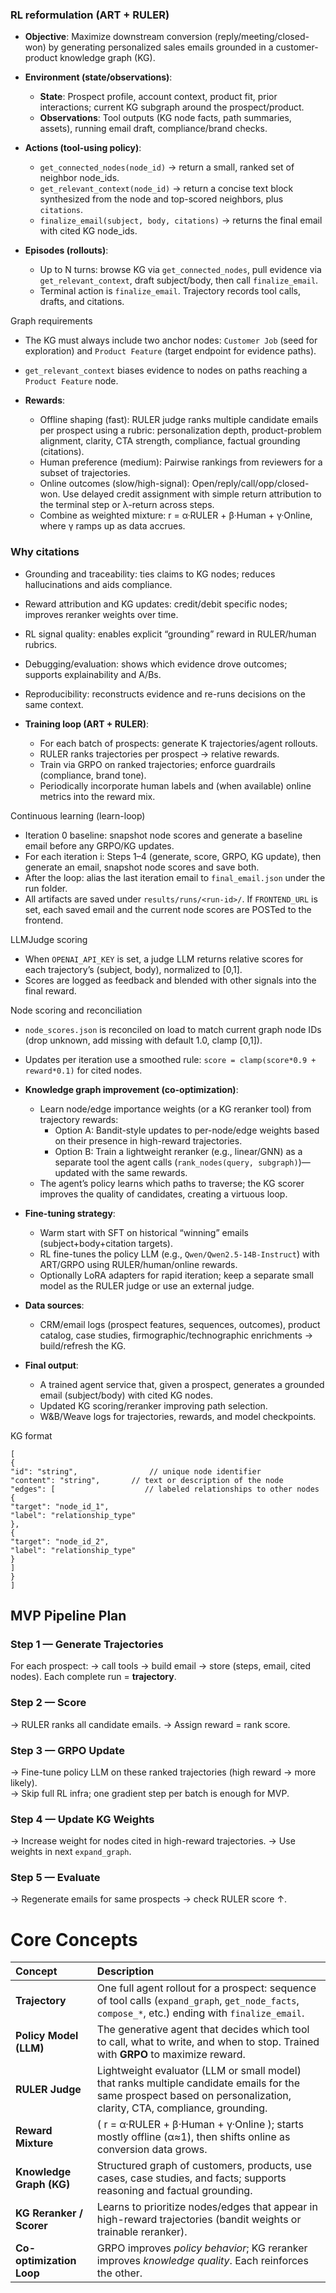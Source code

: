 ### RL reformulation (ART \+ RULER)

- **Objective**: Maximize downstream conversion (reply/meeting/closed-won) by generating personalized sales emails grounded in a customer-product knowledge graph (KG).  
    
- **Environment (state/observations)**:  
    
  - **State**: Prospect profile, account context, product fit, prior interactions; current KG subgraph around the prospect/product.  
  - **Observations**: Tool outputs (KG node facts, path summaries, assets), running email draft, compliance/brand checks.


- **Actions (tool-using policy)**:  
    
  - `get_connected_nodes(node_id)` → return a small, ranked set of neighbor node_ids.  
  - `get_relevant_context(node_id)` → return a concise text block synthesized from the node and top-scored neighbors, plus `citations`.  
  - `finalize_email(subject, body, citations)` → returns the final email with cited KG node_ids.


- **Episodes (rollouts)**:  
    
  - Up to N turns: browse KG via `get_connected_nodes`, pull evidence via `get_relevant_context`, draft subject/body, then call `finalize_email`.  
  - Terminal action is `finalize_email`. Trajectory records tool calls, drafts, and citations.

Graph requirements
- The KG must always include two anchor nodes: `Customer Job` (seed for exploration) and `Product Feature` (target endpoint for evidence paths).  
- `get_relevant_context` biases evidence to nodes on paths reaching a `Product Feature` node.


- **Rewards**:  
    
  - Offline shaping (fast): RULER judge ranks multiple candidate emails per prospect using a rubric: personalization depth, product-problem alignment, clarity, CTA strength, compliance, factual grounding (citations).  
  - Human preference (medium): Pairwise rankings from reviewers for a subset of trajectories.  
  - Online outcomes (slow/high-signal): Open/reply/call/opp/closed-won. Use delayed credit assignment with simple return attribution to the terminal step or λ-return across steps.  
  - Combine as weighted mixture: r \= α·RULER \+ β·Human \+ γ·Online, where γ ramps up as data accrues.

### Why citations

- Grounding and traceability: ties claims to KG nodes; reduces hallucinations and aids compliance.
- Reward attribution and KG updates: credit/debit specific nodes; improves reranker weights over time.
- RL signal quality: enables explicit “grounding” reward in RULER/human rubrics.
- Debugging/evaluation: shows which evidence drove outcomes; supports explainability and A/Bs.
- Reproducibility: reconstructs evidence and re-runs decisions on the same context.


- **Training loop (ART \+ RULER)**:  
    
  - For each batch of prospects: generate K trajectories/agent rollouts.  
  - RULER ranks trajectories per prospect → relative rewards.  
  - Train via GRPO on ranked trajectories; enforce guardrails (compliance, brand tone).  
  - Periodically incorporate human labels and (when available) online metrics into the reward mix.

Continuous learning (learn-loop)
- Iteration 0 baseline: snapshot node scores and generate a baseline email before any GRPO/KG updates.  
- For each iteration i: Steps 1–4 (generate, score, GRPO, KG update), then generate an email, snapshot node scores and save both.  
- After the loop: alias the last iteration email to `final_email.json` under the run folder.  
- All artifacts are saved under `results/runs/<run-id>/`. If `FRONTEND_URL` is set, each saved email and the current node scores are POSTed to the frontend.

LLMJudge scoring
- When `OPENAI_API_KEY` is set, a judge LLM returns relative scores for each trajectory’s (subject, body), normalized to [0,1].  
- Scores are logged as feedback and blended with other signals into the final reward.

Node scoring and reconciliation
- `node_scores.json` is reconciled on load to match current graph node IDs (drop unknown, add missing with default 1.0, clamp [0,1]).  
- Updates per iteration use a smoothed rule: `score = clamp(score*0.9 + reward*0.1)` for cited nodes.


- **Knowledge graph improvement (co-optimization)**:  
    
  - Learn node/edge importance weights (or a KG reranker tool) from trajectory rewards:  
    - Option A: Bandit-style updates to per-node/edge weights based on their presence in high-reward trajectories.  
    - Option B: Train a lightweight reranker (e.g., linear/GNN) as a separate tool the agent calls (`rank_nodes(query, subgraph)`)—updated with the same rewards.  
  - The agent’s policy learns which paths to traverse; the KG scorer improves the quality of candidates, creating a virtuous loop.


- **Fine-tuning strategy**:  
    
  - Warm start with SFT on historical “winning” emails (subject+body+citation targets).  
  - RL fine-tunes the policy LLM (e.g., `Qwen/Qwen2.5-14B-Instruct`) with ART/GRPO using RULER/human/online rewards.  
  - Optionally LoRA adapters for rapid iteration; keep a separate small model as the RULER judge or use an external judge.


- **Data sources**:  
    
  - CRM/email logs (prospect features, sequences, outcomes), product catalog, case studies, firmographic/technographic enrichments → build/refresh the KG.


- **Final output**:  
    
  - A trained agent service that, given a prospect, generates a grounded email (subject/body) with cited KG nodes.  
  - Updated KG scoring/reranker improving path selection.  
  - W\&B/Weave logs for trajectories, rewards, and model checkpoints.

KG format

`[`  
  `{`  
    `"id": "string",                // unique node identifier`  
    `"content": "string",       // text or description of the node`  
    `"edges": [                    // labeled relationships to other nodes`  
      `{`  
        `"target": "node_id_1",`  
        `"label": "relationship_type"`  
      `},`  
      `{`  
        `"target": "node_id_2",`  
        `"label": "relationship_type"`  
      `}`  
    `]`  
  `}`  
`]`

## MVP Pipeline Plan

### Step 1 — Generate Trajectories

For each prospect: → call tools → build email → store (steps, email, cited nodes). Each complete run \= **trajectory**.

### Step 2 — Score

→ RULER ranks all candidate emails. → Assign reward \= rank score.

### Step 3 — GRPO Update

→ Fine-tune policy LLM on these ranked trajectories (high reward → more likely).   
→ Skip full RL infra; one gradient step per batch is enough for MVP.

### Step 4 — Update KG Weights

→ Increase weight for nodes cited in high-reward trajectories. → Use weights in next `expand_graph`.

### Step 5 — Evaluate

→ Regenerate emails for same prospects → check RULER score ↑.

# Core Concepts

| Concept | Description |
| :---- | :---- |
| **Trajectory** | One full agent rollout for a prospect: sequence of tool calls (`expand_graph`, `get_node_facts`, `compose_*`, etc.) ending with `finalize_email`. |
| **Policy Model (LLM)** | The generative agent that decides which tool to call, what to write, and when to stop. Trained with **GRPO** to maximize reward. |
| **RULER Judge** | Lightweight evaluator (LLM or small model) that ranks multiple candidate emails for the same prospect based on personalization, clarity, CTA, compliance, grounding. |
| **Reward Mixture** | ( r \= α·RULER \+ β·Human \+ γ·Online ); starts mostly offline (α≈1), then shifts online as conversion data grows. |
| **Knowledge Graph (KG)** | Structured graph of customers, products, use cases, case studies, and facts; supports reasoning and factual grounding. |
| **KG Reranker / Scorer** | Learns to prioritize nodes/edges that appear in high-reward trajectories (bandit weights or trainable reranker). |
| **Co-optimization Loop** | GRPO improves *policy behavior*; KG reranker improves *knowledge quality*. Each reinforces the other. |

